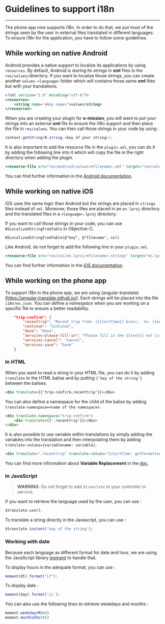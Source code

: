 # Guidelines to support i18n
---

The phone app now supports i18n. In order to do that, we put most of the strings seen by the user in external files translated in different languages. To ensure i18n for the application, you have to follow some guidelines.

## While working on native Android

Android provides a native support to localize its applications by using `resources`. By default, Android is storing its strings in **xml** files in the `res/values/`directory. If you want to localize those strings, you can create another `values-<language>` folder which will contains those same **xml** files but with your translations.

```xml
<?xml version="1.0" encoding="utf-8"?>
<resources>
    <string name="<key name>">value</string>
</resources>
```

When you are creating your plugin for **e-mission**, you will want to put your strings into an external **xml** file to ensure the i18n support and then place the file in `res/values`.  You can then call those strings in your code by using :

```java
context.getString(R.string.<key of your string>);
```

It is also important to add the resource file in the `plugin.xml`, you can do it by adding the following line into it which will copy the file in the right directory when adding the plugin.

```xml
<resource-file src="res/android/values/<filename>.xml" target="res/values/<filename>.xml"/>
```
You can find further information in the [Android documentation](https://developer.android.com/guide/topics/resources/localization). 

## While working on native iOS

iOS uses the same logic than Android but the strings are placed in `strings` files instead of `xml`. Moreover, those files are placed in an `en.lproj` directory and the translated files in a `<language>.lproj` directory.

If you want to call those strings in your code, you can use `NSLocalizedStringFromTable` in Objective-C.

```objc
NSLocalizedStringFromTable(@"key", @"filename", nil)
```

Like Android, do not forget to add the following line in your `plugin.xml`.

```xml
<resource-file src="res/ios/en.lproj/<filename>.strings" target="en.lproj/<filename>.strings"/>
```

You can find further information in the [iOS documentation](https://developer.apple.com/library/archive/documentation/MacOSX/Conceptual/BPInternational/LocalizingYourApp/LocalizingYourApp.html#//apple_ref/doc/uid/10000171i-CH5-SW1).
## While working on the phone app

To support i18n in the phone app, we are using (angular-translate)[https://angular-translate.github.io/]. Each strings will be placed into the file `i18n/en.json`. You can define a *namespace* when you are working on a specific file to ensure a better readability.

```json
    "trip-confirm": {
        "recenttrip": "Recent trip from: {{startTime}} &rarr;  to: {{endTime}}",
        "continue": "Continue",
        "done": "Done",
        "services-please-fill-in": "Please fill in the {{text}} not listed.",
        "services-cancel": "Cancel",
        "services-save": "Save"
    }
```

### In HTML

When you want to read a string in your HTML file, you can do it by adding `translate` to the HTML balise and by putting `{'key of the string'}` between the balises. 

```html
<div translate>{{'trip-confirm.recenttrip'}}</div>
```

You can also define a namespace for the child of the balise by adding `translate-namespace=<name of the namespace>`. 

```html
<div translate-namespace="trip-confirm">
    <div translate>{{'.recenttrip'}}</div>
</div>
```

It is also possible to use variable within translations by simply adding the variables into the translation and then interpolating them by adding `translate-values={variablename: variable}`.

```html
<div translate=".recenttrip" translate-values="{startTime: getFormattedTime(mapCtrl.start_ts), endTime: getFormattedTime(mapCtrl.end_ts)}"></div>
```

You can find more information about **Variable Replacement** in the [doc](https://angular-translate.github.io/docs/#/guide/06_variable-replacement).

### In JavaScript

>**WARNING**: Do not forget to add `$translate` to your controller or service. 

If you want to retrieve the language used by the user, you can use :

```js
$translate.use();
```

To translate a string directly in the Javascript, you can use :

```js
$translate.instant('key of the string');
```

### Working with date

Because each language as different format for date and hour, we are using the JavaScript library [moment](https://momentjs.com/) to handle that. 

To display hours in the adequate format, you can use : 

```js
moment(dt).format("LT");
```

To display date : 

```js
moment(day).format('LL');
```

You can also use the following lines to retrieve weekdays and months :

```js
moment.weekdaysMin()
moment.monthsShort()
```